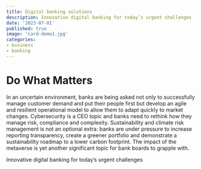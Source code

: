 ```yaml
---
title: Digital banking solutions  
description: Innovative digital banking for today’s urgent challenges  
date: '2023-07-01'  
published: true
image: 'card-demo1.jpg'
categories:
- business
- banking
---
```


# Do What Matters

In an uncertain environment, banks are being asked not only to successfully manage customer demand and put their people first but develop an agile and resilient operational model to allow them to adapt quickly to market changes. Cybersecurity is a CEO topic and banks need to rethink how they manage risk, compliance and complexity. Sustainability and climate risk management is not an optional extra: banks are under pressure to increase reporting transparency, create a greener portfolio and demonstrate a sustainability roadmap to a lower carbon footprint. The impact of the metaverse is yet another significant topic for bank boards to grapple with.

Innovative digital banking for today’s urgent challenges
